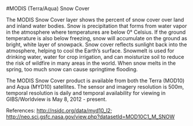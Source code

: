 #MODIS (Terra/Aqua) Snow Cover

The MODIS Snow Cover layer shows the percent of snow cover over land and inland water bodies. Snow is precipitation that forms from water vapor in the atmosphere where temperatures are below 0° Celsius. If the ground temperature is also below freezing, snow will accumulate on the ground as bright, white layer of snowpack. Snow cover reflects sunlight back into the atmosphere, helping to cool the Earth’s surface. Snowmelt is used for drinking water, water for crop irrigation, and can moisturize soil to reduce the risk of wildfire in many areas in the world.  When snow melts in the spring, too much snow can cause springtime flooding.

The MODIS Snow Cover product is available from both the Terra (MOD10) and Aqua (MYD10) satellites. The sensor and imagery resolution is 500m, temporal resolution is daily and temporal availability for viewing in GIBS/Worldview is May 8, 2012 - present.

References: <http://nsidc.org/data/myd10_l2>; <http://neo.sci.gsfc.nasa.gov/view.php?datasetId=MOD10C1_M_SNOW>
